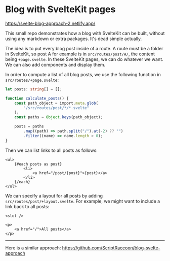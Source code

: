 # Blog with SvelteKit pages

https://svelte-blog-approach-2.netlify.app/

This small repo demonstrates how a blog with SvelteKit can be built,
without using any markdown or extra packages. It's dead simple actually.

The idea is to put every blog post inside of a route. A route must be a folder in SvelteKit, so post A for example is in `src/routes/post/A/`, the content being `+page.svelte`. In these SvelteKit pages, we can do whatever we want. We can also add components and display them.

In order to compute a list of all blog posts, we use the following function in `src/routes/+page.svelte`:

```typescript
let posts: string[] = [];

function calculate_posts() {
	const path_object = import.meta.glob(
		"/src/routes/post/*/*.svelte"
	);
	const paths = Object.keys(path_object);

	posts = paths
		.map((path) => path.split("/").at(-2) ?? "")
		.filter((name) => name.length > 0);
}
```

Then we can list links to all posts as follows:

```svelte
<ul>
	{#each posts as post}
        <li>
            <a href="/post/{post}">{post}</a>
        </li>
	{/each}
</ul>
```

We can specify a layout for all posts by adding `src/routes/post/+layout.svelte`. For example, we might want to include a link back to all posts:

```svelte
<slot />

<p>
	<a href="/">All posts</a>
</p>
```

---

Here is a similar approach: https://github.com/ScriptRaccoon/blog-svelte-approach
